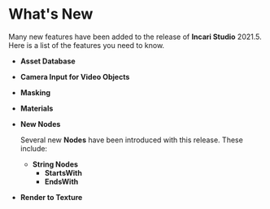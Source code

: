 # What's New

Many new features have been added to the release of **Incari Studio** 2021.5. Here is a list of the features you need to know.

* **Asset Database**

* **Camera Input for Video Objects**

* **Masking**

* **Materials**

* **New Nodes**

  Several new **Nodes** have been introduced with this release. These include:
  
  * **String Nodes**
    * **StartsWith**
    * **EndsWith**

* **Render to Texture**